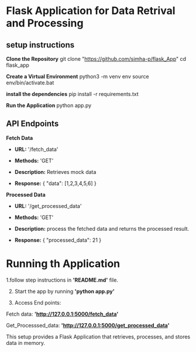# Flask Application for Data Retrival and Processing 

## setup instructions 

**Clone the Repository**
git clone "https://github.com/simha-p/flask_App"
cd flask_app

**Create a Virtual Environment**
python3 -m venv env
source env/bin/activate.bat

**install the dependencies**
pip install -r requirements.txt

**Run the Application**
python app.py

## API Endpoints

**Fetch Data**
 - **URL:** '/fetch_data'
   
 - **Methods:** 'GET'
   
 - **Description:** Retrieves mock data
   
 - **Response:** { "data": [1,2,3,4,5,6] }

**Processed Data**

 - **URL:** '/get_processed_data'
   
 - **Methods:** 'GET'
   
 - **Description:** process the fetched data and returns the processed result.
   
 - **Response:** { "processed_data": 21  }

# Running th Application

1.follow step instructions in **'README.md'** file.

2. Start the app by running **'python app.py'**
   
3. Access End points:

  Fetch data: **'http://127.0.0.1:5000/fetch_data'**
 
  Get_Processsed_data: **'http://127.0.0.1:5000/get_processed_data'**

This setup  provides a Flask Application that retrieves, processes, and stores data in memory.
